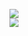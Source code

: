 [![](https://img.shields.io/badge/Made%20With-Github%20Spray-lightgrey.svg?style=for-the-badge&logo=github)](https://github.com/Annihil/github-spray#10809)  
[![](https://i.imgur.com/2DrTn0Z.gif)](https://github.com/Annihil/github-spray)
